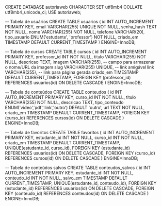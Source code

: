 CREATE DATABASE autoriaweb CHARACTER SET utf8mb4 COLLATE utf8mb4_unicode_ci;
USE autoriaweb;

-- Tabela de usuários
CREATE TABLE usuarios (
    id INT AUTO_INCREMENT PRIMARY KEY,
    email VARCHAR(255) UNIQUE NOT NULL,
    senha_hash TEXT NOT NULL,
    nome VARCHAR(255) NOT NULL,
    telefone VARCHAR(20),
    tipo_usuario ENUM('estudante', 'professor') NOT NULL,
    criado_em TIMESTAMP DEFAULT CURRENT_TIMESTAMP
) ENGINE=InnoDB;

-- Tabela de cursos
CREATE TABLE cursos (
    id INT AUTO_INCREMENT PRIMARY KEY,
    professor_id INT NOT NULL,
    titulo VARCHAR(255) NOT NULL,
    descricao TEXT,
    imagem VARCHAR(255), -- campo para armazenar o nome/URL da imagem
    slug VARCHAR(255) UNIQUE, -- link amigável
    link VARCHAR(255), -- link para página gerada
    criado_em TIMESTAMP DEFAULT CURRENT_TIMESTAMP,
    FOREIGN KEY (professor_id) REFERENCES usuarios(id) ON DELETE CASCADE
) ENGINE=InnoDB;

-- Tabela de conteúdos
CREATE TABLE conteudos (
    id INT AUTO_INCREMENT PRIMARY KEY,
    curso_id INT NOT NULL,
    titulo VARCHAR(255) NOT NULL,
    descricao TEXT,
    tipo_conteudo ENUM('video','pdf','link','outro') DEFAULT 'outro',
    url TEXT NOT NULL,
    criado_em TIMESTAMP DEFAULT CURRENT_TIMESTAMP,
    FOREIGN KEY (curso_id) REFERENCES cursos(id) ON DELETE CASCADE
) ENGINE=InnoDB;

-- Tabela de favoritos
CREATE TABLE favoritos (
    id INT AUTO_INCREMENT PRIMARY KEY,
    estudante_id INT NOT NULL,
    curso_id INT NOT NULL,
    criado_em TIMESTAMP DEFAULT CURRENT_TIMESTAMP,
    UNIQUE(estudante_id, curso_id),
    FOREIGN KEY (estudante_id) REFERENCES usuarios(id) ON DELETE CASCADE,
    FOREIGN KEY (curso_id) REFERENCES cursos(id) ON DELETE CASCADE
) ENGINE=InnoDB;

-- Tabela de conteúdos salvos
CREATE TABLE conteudos_salvos (
    id INT AUTO_INCREMENT PRIMARY KEY,
    estudante_id INT NOT NULL,
    conteudo_id INT NOT NULL,
    salvo_em TIMESTAMP DEFAULT CURRENT_TIMESTAMP,
    UNIQUE(estudante_id, conteudo_id),
    FOREIGN KEY (estudante_id) REFERENCES usuarios(id) ON DELETE CASCADE,
    FOREIGN KEY (conteudo_id) REFERENCES conteudos(id) ON DELETE CASCADE
) ENGINE=InnoDB;
